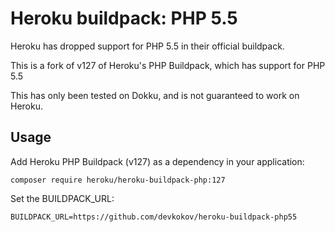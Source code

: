 # Heroku buildpack: PHP 5.5

Heroku has dropped support for PHP 5.5 in their official buildpack.

This is a fork of v127 of Heroku's PHP Buildpack, which has support for PHP 5.5

This has only been tested on Dokku, and is not guaranteed to work on Heroku.

## Usage

Add Heroku PHP Buildpack (v127) as a dependency in your application:

    composer require heroku/heroku-buildpack-php:127

Set the BUILDPACK_URL:

    BUILDPACK_URL=https://github.com/devkokov/heroku-buildpack-php55
